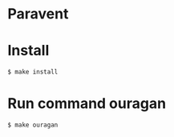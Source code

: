 Paravent 
=================

Install
=======

    $ make install

Run command ouragan
=======

    $ make ouragan